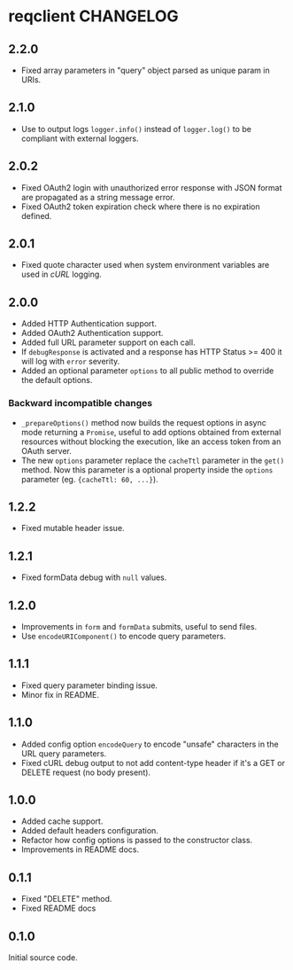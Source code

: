 reqclient CHANGELOG
===================


2.2.0
-----

* Fixed array parameters in "query" object parsed as
  unique param in URIs.

2.1.0
-----

* Use to output logs `logger.info()` instead of `logger.log()`
  to be compliant with external loggers.

2.0.2
-----

* Fixed OAuth2 login with unauthorized error response with JSON
  format are propagated as a string message error.
* Fixed OAuth2 token expiration check where there is no
  expiration defined.

2.0.1
-----

* Fixed quote character used when system environment variables are
  used in _cURL_ logging.

2.0.0
-----

* Added HTTP Authentication support.
* Added OAuth2 Authentication support.
* Added full URL parameter support on each call.
* If `debugResponse` is activated and a response has
  HTTP Status >= 400 it will log with `error` severity.
* Added an optional parameter `options` to all public method
  to override the default options.

### Backward incompatible changes

* `_prepareOptions()` method now builds the request options in
  async mode returning a `Promise`, useful to add options obtained
  from external resources without blocking the execution, like an
  access token from an OAuth server.
* The new `options` parameter replace the `cacheTtl` parameter
  in the `get()` method. Now this parameter is a optional property
  inside the `options` parameter (eg. `{cacheTtl: 60, ...}`).


1.2.2
-----

* Fixed mutable header issue.


1.2.1
-----

* Fixed formData debug with `null` values.


1.2.0
-----

* Improvements in `form` and `formData` submits, useful
  to send files.
* Use `encodeURIComponent()` to encode query parameters.


1.1.1
-----

* Fixed query parameter binding issue.
* Minor fix in README.


1.1.0
-----

* Added config option `encodeQuery` to encode "unsafe" characters
  in the URL query parameters.
* Fixed cURL debug output to not add content-type header
  if it's a GET or DELETE request (no body present).


1.0.0
-----

* Added cache support.
* Added default headers configuration.
* Refactor how config options is passed to
  the constructor class.
* Improvements in README docs.


0.1.1
-----

* Fixed "DELETE" method.
* Fixed README docs


0.1.0
-----

Initial source code.
